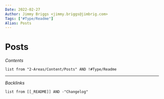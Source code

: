 ```yaml
---
Date: 2022-02-27
Author: Jimmy Briggs <jimmy.briggs@jimbrig.com>
Tags: ["#Type/Readme"]
Alias: Posts
---
```


# Posts

*Contents*

```dataview
list from "2-Areas/Content/Posts" AND !#Type/Readme
```

***

*Backlinks*

```dataview
list from [[_README]] AND -"Changelog"
```